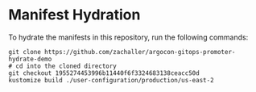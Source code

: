 # Manifest Hydration

To hydrate the manifests in this repository, run the following commands:

```shell
git clone https://github.com/zachaller/argocon-gitops-promoter-hydrate-demo
# cd into the cloned directory
git checkout 1955274453996b11440f6f3324683138ceacc50d
kustomize build ./user-configuration/production/us-east-2
```
